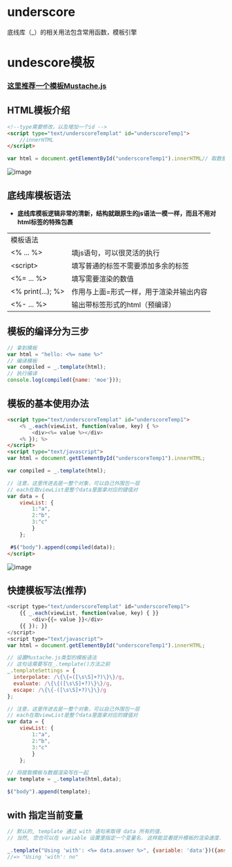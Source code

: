 # underscore
底线库（_）的相关用法包含常用函数，模板引擎

# undescore模板
### [这里推荐一个模板Mustache.js ](https://github.com/janl/mustache.js#readme)
## HTML模板介绍
```html
<!--type需要修改，以及增加一个id -->
<script type="text/underscoreTemplat" id="underscoreTemp1">
	//innerHTML
</script>
```
```js
var html = document.getElementById("underscoreTemp1").innerHTML// 取数据直接取
```
![image](https://cloud.githubusercontent.com/assets/18028533/20421233/9e8a9996-ad9d-11e6-9272-79c7a4ca15c4.png)
## 底线库模板语法
- **底线库模板逻辑非常的清新，结构就跟原生的js语法一模一样，而且不用对html标签的特殊包裹**
<table>
	<tr>
               <td colspan=2>模板语法</td></tr>
	<tr>
		<td><% ... %></td>
		<td>填js语句，可以很灵活的执行</td>
	</tr>
	<tr>
		<td>&lt;script&gt;</td>
		<td>填写普通的标签不需要添加多余的标签</td>
	</tr>
	<tr>
		<td><%= ... %></td>
		<td>填写需要渲染的数值</td>
	</tr>
		<tr>
		<td><% print(...); %></td>
		<td>作用与上面=形式一样，用于渲染并输出内容</td>
	</tr>
	<tr>
		<td><%- ... %></td>
		<td>输出带标签形式的html（预编译）</td>
	</tr>
</table>

## 模板的编译分为三步
```js
// 拿到模板
var html = "hello: <%= name %>"
// 编译模板
var compiled = _.template(html);
// 执行编译
console.log(compiled({name: 'moe'}));
```
## 模板的基本使用办法
```html
<script type="text/underscoreTemplat" id="underscoreTemp1">
	<% _.each(viewList, function(value, key) { %>
		<div><%= value %></div>
	<% }); %>
</script>
<script type="text/javascript">
var html = document.getElementById("underscoreTemp1").innerHTML;

var compiled = _.template(html);

// 注意，这里传进去是一整个对象，可以自己外围包一层
// each在取viewList是整个data里面拿对应的键值对
var data = {
	viewList: {
		1:"a",
		2:"b",
		3:"c"
		}
	};

 #$("body").append(compiled(data));
</script> 
```
![image](https://cloud.githubusercontent.com/assets/18028533/20422762/44496930-ada7-11e6-9450-6aeb78cf3c09.png)

## 快捷模板写法(推荐)

```js
<script type="text/underscoreTemplat" id="underscoreTemp1">
	{{ _.each(viewList, function(value, key) { }}
		<div>{{= value }}</div>
	{{ }); }}
</script>
<script type="text/javascript">
var html = document.getElementById("underscoreTemp1").innerHTML;

// 设置Mustache.js类型的模板语法
// 这句话需要写在_.template()方法之前
_.templateSettings = {
  interpolate: /\{\{=([\s\S]+?)\}\}/g,
  evaluate: /\{\{([\s\S]+?)\}\}/g,
  escape: /\{\{-([\s\S]+?)\}\}/g
};

// 注意，这里传进去是一整个对象，可以自己外围包一层
// each在取viewList是整个data里面拿对应的键值对
var data = {
	viewList: {
		1:"a",
		2:"b",
		3:"c"
		}
	};

// 将提取模板与数据渲染写在一起
var template = _.template(html,data);

$("body").append(template);
```
## with 指定当前变量
```js
// 默认的, template 通过 with 语句来取得 data 所有的值.
// 当然, 您也可以在 variable 设置里指定一个变量名. 这样能显著提升模板的渲染速度.

_.template("Using 'with': <%= data.answer %>", {variable: 'data'})({answer: 'no'});
//=> "Using 'with': no"
```
